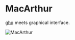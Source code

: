 # MacArthur

[ghq](https://github.com/motemen/ghq) meets graphical interface.

![MacArthur](http://randompaper.co.s3.amazonaws.com/MacArthur/screenshot.png)
